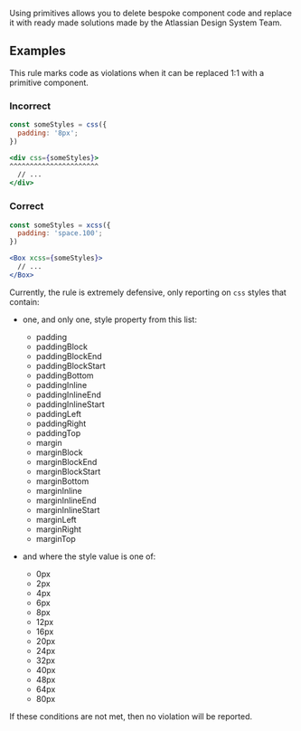 Using primitives allows you to delete bespoke component code and replace it with ready made
solutions made by the Atlassian Design System Team.

## Examples

This rule marks code as violations when it can be replaced 1:1 with a primitive component.

### Incorrect

```jsx
const someStyles = css({
  padding: '8px';
})

<div css={someStyles}>
^^^^^^^^^^^^^^^^^^^^^^
  // ...
</div>
```

### Correct

```jsx
const someStyles = xcss({
  padding: 'space.100';
})

<Box xcss={someStyles}>
  // ...
</Box>
```

Currently, the rule is extremely defensive, only reporting on `css` styles that contain:

- one, and only one, style property from this list:
  - padding
  - paddingBlock
  - paddingBlockEnd
  - paddingBlockStart
  - paddingBottom
  - paddingInline
  - paddingInlineEnd
  - paddingInlineStart
  - paddingLeft
  - paddingRight
  - paddingTop
  - margin
  - marginBlock
  - marginBlockEnd
  - marginBlockStart
  - marginBottom
  - marginInline
  - marginInlineEnd
  - marginInlineStart
  - marginLeft
  - marginRight
  - marginTop

- and where the style value is one of:
  - 0px
  - 2px
  - 4px
  - 6px
  - 8px
  - 12px
  - 16px
  - 20px
  - 24px
  - 32px
  - 40px
  - 48px
  - 64px
  - 80px

If these conditions are not met, then no violation will be reported.
